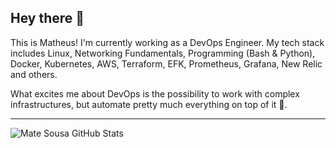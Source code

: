 ## Hey there 👋

This is Matheus! I'm currently working as a DevOps Engineer. My tech stack includes Linux, Networking Fundamentals, Programming (Bash & Python), Docker, Kubernetes, AWS, Terraform, EFK, Prometheus, Grafana, New Relic and others.

What excites me about DevOps is the possibility to work with complex infrastructures, but automate pretty much everything on top of it 🧡.


---

<img src="https://github-readme-stats.vercel.app/api?username=MateSousa&show_icons=true&hide_border=true" alt="Mate Sousa GitHub Stats">

